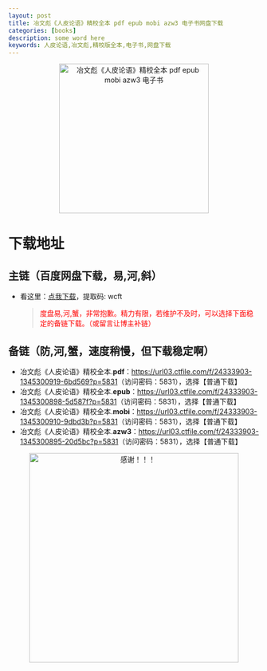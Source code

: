```yaml
---
layout: post
title: 冶文彪《人皮论语》精校全本 pdf epub mobi azw3 电子书网盘下载
categories: [books]
description: some word here
keywords: 人皮论语,冶文彪,精校版全本,电子书,网盘下载
---
```


<div align="center"><img src="https://qweree.cn/wp-content/uploads/2024/08/ren-pi-lun-yu2-tuya.jpg" alt="冶文彪《人皮论语》精校全本 pdf epub mobi azw3 电子书" width="300px" height="auto"></div>

# 下载地址

## 主链（百度网盘下载，易,河,斜）

- 看这里：[点我下载](https://pan.baidu.com/s/1iMXUbSbtZQZjDcqDmnWUyw?pwd=wcft)，提取码: wcft

  > <p style="color:red" >度盘易,河,蟹，非常抱歉。精力有限，若维护不及时，可以选择下面稳定的备链下载。（或留言让博主补链）</p>

## 备链（防,河,蟹，速度稍慢，但下载稳定啊）

- 冶文彪《人皮论语》精校全本.**pdf**：<https://url03.ctfile.com/f/24333903-1345300919-6bd569?p=5831>（访问密码：5831），选择【普通下载】
- 冶文彪《人皮论语》精校全本.**epub**：<https://url03.ctfile.com/f/24333903-1345300898-5d587f?p=5831>（访问密码：5831），选择【普通下载】
- 冶文彪《人皮论语》精校全本.**mobi**：<https://url03.ctfile.com/f/24333903-1345300910-9dbd3b?p=5831>（访问密码：5831），选择【普通下载】
- 冶文彪《人皮论语》精校全本.**azw3**：<https://url03.ctfile.com/f/24333903-1345300895-20d5bc?p=5831>（访问密码：5831），选择【普通下载】

<div align="center"><img src="https://pic.imgdb.cn/item/661246bf68eb935713c7f81c.gif" alt="感谢！！！" width="420px" height="auto"/></div>
